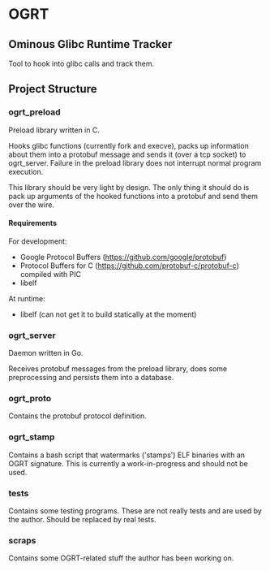 # OGRT

## Ominous Glibc Runtime Tracker

Tool to hook into glibc calls and track them.

## Project Structure

### ogrt_preload

Preload library written in C.

Hooks glibc functions (currently fork and execve), packs up information
about them into a protobuf message and sends it (over a tcp socket) to
ogrt_server. Failure in the preload library does not interrupt normal
program execution.

This library should be very light by design. The only thing it should do
is pack up arguments of the hooked functions into a protobuf and send
them over the wire.


#### Requirements

For development:

- Google Protocol Buffers (https://github.com/google/protobuf)
- Protocol Buffers for C (https://github.com/protobuf-c/protobuf-c) compiled with PIC
- libelf

At runtime:

- libelf (can not get it to build statically at the moment)

### ogrt_server

Daemon written in Go.

Receives protobuf messages from the preload library, does some preprocessing and persists
them into a database.

### ogrt_proto

Contains the protobuf protocol definition.

### ogrt_stamp

Contains a bash script that watermarks ('stamps') ELF binaries with an OGRT
signature. This is currently a work-in-progress and should not be used.

### tests

Contains some testing programs. These are not really tests and are used
by the author. Should be replaced by real tests.

### scraps

Contains some OGRT-related stuff the author has been working on.
